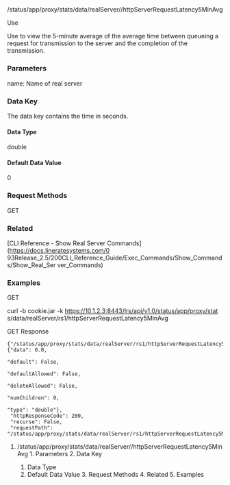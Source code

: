 ##
/status/app/proxy/stats/data/realServer/<name>/httpServerRequestLatency5MinAvg

Use

Use to view the 5-minute average of the average time between queueing a
request for transmission to the server and the completion of the transmission.

### Parameters

name: Name of real server

### Data Key

The data key contains the time in seconds.

#### Data Type

double

#### Default Data Value

0

### Request Methods

GET

### Related

[CLI Reference - Show Real Server Commands](https://docs.lineratesystems.com/0
93Release_2.5/200CLI_Reference_Guide/Exec_Commands/Show_Commands/Show_Real_Ser
ver_Commands)

### Examples

GET

curl -b cookie.jar -k https://10.1.2.3:8443/lrs/api/v1.0/status/app/proxy/stat
s/data/realServer/rs1/httpServerRequestLatency5MinAvg

GET Response

    
    
    {"/status/app/proxy/stats/data/realServer/rs1/httpServerRequestLatency5MinAvg": {"data": 0.0,
                                                                                           "default": False,
                                                                                           "defaultAllowed": False,
                                                                                           "deleteAllowed": False,
                                                                                           "numChildren": 0,
                                                                                           "type": "double"},
     "httpResponseCode": 200,
     "recurse": False,
     "requestPath": "/status/app/proxy/stats/data/realServer/rs1/httpServerRequestLatency5MinAvg"}
    

  1. /status/app/proxy/stats/data/realServer/<name>/httpServerRequestLatency5MinAvg
    1. Parameters
    2. Data Key
      1. Data Type
      2. Default Data Value
    3. Request Methods
    4. Related
    5. Examples

